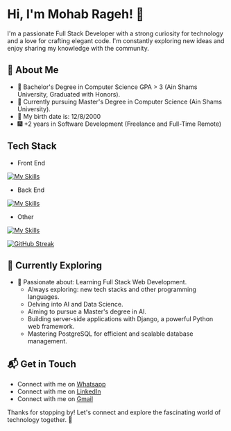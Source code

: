 # Hi, I'm Mohab Rageh! 👋


I'm a passionate Full Stack Developer with a strong curiosity for technology and a love for crafting elegant code. I'm constantly exploring new ideas and enjoy sharing my knowledge with the community.



## 🚀 About Me

- 🔭 Bachelor's Degree in Computer Science GPA > 3 (Ain Shams University, Graduated with Honors).
- 🔭 Currently pursuing Master's Degree in Computer Science (Ain Shams University).
- 📅 My birth date is: 12/8/2000
- 🎆 +2 years in Software Development (Freelance and Full-Time Remote)


## Tech Stack
- Front End
  
[![My Skills](https://skillicons.dev/icons?i=html,css,js,bootstrap,react,sass,redux,nextjs)](https://skillicons.dev)
- Back End

[![My Skills](https://skillicons.dev/icons?i=nodejs,mongodb,mysql,postgresql,expressjs,kafka,prisma)](https://skillicons.dev)
- Other

[![My Skills](https://skillicons.dev/icons?i=python,cpp)](https://skillicons.dev)

[![GitHub Streak](https://streak-stats.demolab.com/?user=Mohab-Rageh&theme=dark)](https://git.io/streak-stats)

## 🌱 Currently Exploring

- 🚀 Passionate about: Learning Full Stack Web Development.
  - Always exploring: new tech stacks and other programming languages.
  - Delving into AI and Data Science.
  - Aiming to pursue a Master's degree in AI.
  - Building server-side applications with Django, a powerful Python web framework.
  - Mastering PostgreSQL for efficient and scalable database management.


## 📬 Get in Touch

- Connect with me on [Whatsapp](https://wa.me/+201050930033)
- Connect with me on [LinkedIn](https://www.linkedin.com/in/mohab-rageh-090079275/)
- Connect with me on [Gmail](mailto:mohabrageh3@gmail.com)

Thanks for stopping by! Let's connect and explore the fascinating world of technology together. 🚀



<!--

Here are some ideas to get you started:

- 🔭 I’m currently working on ...
- 🌱 I’m currently learning ...
- 👯 I’m looking to collaborate on ...
- 🤔 I’m looking for help with ...
- 💬 Ask me about ...
- 📫 How to reach me: ...
- 😄 Pronouns: ...
- ⚡ Fun fact: ...
-->
